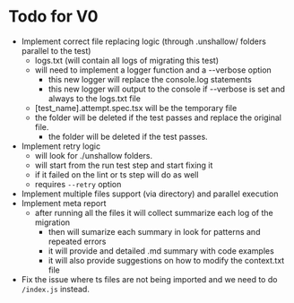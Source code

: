 # Todo for V0

- Implement correct file replacing logic (through .unshallow/ folders parallel to the test)
  - logs.txt (will contain all logs of migrating this test)
  - will need to implement a logger function and a --verbose option
	- this new logger will replace the console.log statements
	- this new logger will output to the console if --verbose is set and always to the logs.txt file
  - [test_name].attempt.spec.tsx will be the temporary file
  - the folder will be deleted if the test passes and replace the original file.
	- the folder will be deleted if the test passes.
- Implement retry logic
  - will look for ./unshallow folders.
  - will start from the run test step and start fixing it
  - if it failed on the lint or ts step will do as well
  - requires `--retry` option
- Implement multiple files support (via directory) and parallel execution
- Implement meta report
  - after running all the files it will collect summarize each log of the migration
    - then will sumarize each summary in look for patterns and repeated errors
    - it will provide and detailed .md summary with code examples
    - it will also provide suggestions on how to modify the context.txt file
- Fix the issue where ts files are not being imported and we need to do `/index.js` instead.
